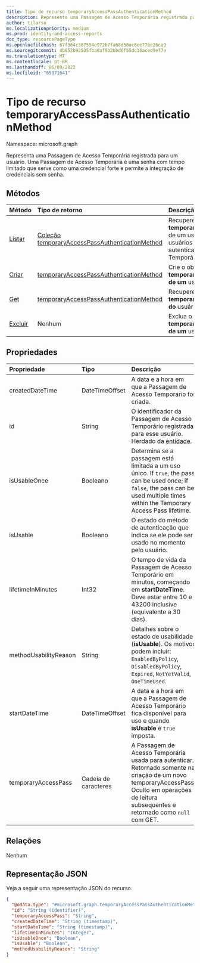 ```yaml
---
title: Tipo de recurso temporaryAccessPassAuthenticationMethod
description: Representa uma Passagem de Acesso Temporária registrada para um usuário.
author: tilarso
ms.localizationpriority: medium
ms.prod: identity-and-access-reports
doc_type: resourcePageType
ms.openlocfilehash: 67f364c387554e972b7fa68d50ac6ee77be26ca9
ms.sourcegitcommit: 4b852b92535fba8af9b2bbd6f55dc16aced9ef7e
ms.translationtype: MT
ms.contentlocale: pt-BR
ms.lasthandoff: 06/09/2022
ms.locfileid: "65971641"
---
```

# <a name="temporaryaccesspassauthenticationmethod-resource-type"></a>Tipo de recurso temporaryAccessPassAuthenticationMethod

Namespace: microsoft.graph

Representa uma Passagem de Acesso Temporária registrada para um usuário. Uma Passagem de Acesso Temporária é uma senha com tempo limitado que serve como uma credencial forte e permite a integração de credenciais sem senha.

## <a name="methods"></a>Métodos

|Método|Tipo de retorno|Descrição|
|:---|:---|:---|
|[Listar](../api/authentication-list-temporaryaccesspassmethods.md)|[Coleção temporaryAccessPassAuthenticationMethod](../resources/temporaryaccesspassauthenticationmethod.md)|Recupere uma lista dos objetos **temporaryAccessPassAuthenticationMethod** de um usuário e suas propriedades. Os usuários só podem ter um método de autenticação de Passagem de Acesso Temporário.|
|[Criar](../api/authentication-post-temporaryaccesspassmethods.md)|[temporaryAccessPassAuthenticationMethod](../resources/temporaryaccesspassauthenticationmethod.md)|Crie o objeto **temporaryAccessPassAuthenticationMethod de um** usuário.|
|[Get](../api/temporaryaccesspassauthenticationmethod-get.md)|[temporaryAccessPassAuthenticationMethod](../resources/temporaryaccesspassauthenticationmethod.md)|Recupere as propriedades do objeto **temporaryAccessPassAuthenticationMethod do** usuário.|
|[Excluir](../api/temporaryaccesspassauthenticationmethod-delete.md)|Nenhum|Exclua o **objeto temporaryAccessPassAuthenticationMethod de um** usuário.|

## <a name="properties"></a>Propriedades
|Propriedade|Tipo|Descrição|
|:---|:---|:---|
|createdDateTime|DateTimeOffset|A data e a hora em que a Passagem de Acesso Temporário foi criada.|
|id|String|O identificador da Passagem de Acesso Temporário registrada para esse usuário. Herdado da [entidade](../resources/entity.md).|
|isUsableOnce|Booleano|Determina se a passagem está limitada a um uso único. If `true`, the pass can be used once; if `false`, the pass can be used multiple times within the Temporary Access Pass lifetime.|
|isUsable|Booleano|O estado do método de autenticação que indica se ele pode ser usado no momento pelo usuário.|
|lifetimeInMinutes|Int32|O tempo de vida da Passagem de Acesso Temporário em minutos, começando em **startDateTime**. Deve estar entre 10 e 43200 inclusive (equivalente a 30 dias).|
|methodUsabilityReason|String|Detalhes sobre o estado de usabilidade (**isUsable**). Os motivos podem incluir: `EnabledByPolicy`, `DisabledByPolicy`, `Expired`, `NotYetValid`, `OneTimeUsed`.|
|startDateTime|DateTimeOffset|A data e a hora em que a Passagem de Acesso Temporário fica disponível para uso e quando **isUsable** é `true` imposta.|
|temporaryAccessPass|Cadeia de caracteres|A Passagem de Acesso Temporária usada para autenticar. Retornado somente na criação de um novo temporaryAccessPass; Oculto em operações de leitura subsequentes e retornado como `null` com GET.|

## <a name="relationships"></a>Relações
Nenhum

## <a name="json-representation"></a>Representação JSON
Veja a seguir uma representação JSON do recurso.
<!-- {
  "blockType": "resource",
  "keyProperty": "id",
  "@odata.type": "microsoft.graph.temporaryAccessPassAuthenticationMethod",
  "baseType": "microsoft.graph.authenticationMethod",
  "openType": false
}
-->
``` json
{
  "@odata.type": "#microsoft.graph.temporaryAccessPassAuthenticationMethod",
  "id": "String (identifier)",
  "temporaryAccessPass": "String",
  "createdDateTime": "String (timestamp)",
  "startDateTime": "String (timestamp)",
  "lifetimeInMinutes": "Integer",
  "isUsableOnce": "Boolean",
  "isUsable": "Boolean",
  "methodUsabilityReason": "String"
}
```
